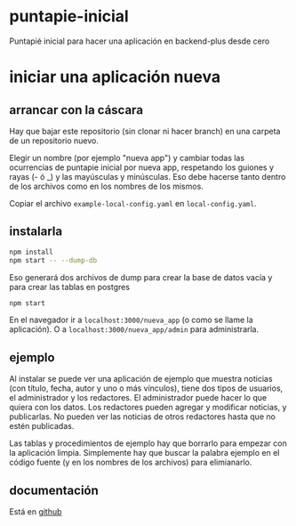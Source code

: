 # puntapie-inicial

Puntapié inicial para hacer una aplicación en backend-plus desde cero

# iniciar una aplicación nueva

## arrancar con la cáscara

Hay que bajar este repositorio (sin clonar ni hacer branch) en una carpeta de un repositorio nuevo. 

Elegir un nombre (por ejemplo "nueva app") y cambiar todas las ocurrencias de puntapie inicial por nueva app, 
respetando los guiones y rayas (- ó _) y las mayúsculas y minúsculas. 
Eso debe hacerse tanto dentro de los archivos como en los nombres de los mismos. 

Copiar el archivo `example-local-config.yaml` en `local-config.yaml`.

## instalarla

```sh
npm install
npm start -- --dump-db
```
Eso generará dos archivos de dump para crear la base de datos vacía y para crear las tablas en postgres

```sh
npm start
```

En el navegador ir a `localhost:3000/nueva_app` (o como se llame la aplicación). O a `localhost:3000/nueva_app/admin` 
para administrarla. 

## ejemplo

Al instalar se puede ver una aplicación de ejemplo que muestra noticias (con título, fecha, autor y uno o más vínculos),
tiene dos tipos de usuarios, el administrador y los redactores. El administrador puede hacer lo que quiera con los datos.
Los redactores pueden agregar y modificar noticias, y publicarlas. 
No pueden ver las noticias de otros redactores hasta que no estén publicadas. 

Las tablas y procedimientos de ejemplo hay que borrarlo para empezar con la aplicación limpia. 
Simplemente hay que buscar la palabra ejemplo en el código fuente (y en los nombres de los archivos) para elimianarlo. 

## documentación

Está en [github](https://github.com/codenautas/backend-plus/blob/master/LEEME.md)
